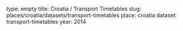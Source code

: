 type: empty
title: Croatia / Transport Timetables
slug: places/croatia/datasets/transport-timetables
place: croatia
dataset: transport-timetables
year: 2014

